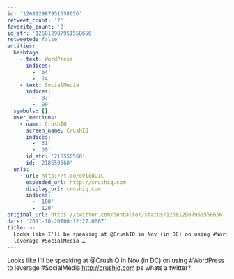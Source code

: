 ```yaml
---
id: '126812987951558656'
retweet_count: '2'
favorite_count: '0'
id_str: '126812987951558656'
retweeted: false
entities:
  hashtags:
    - text: WordPress
      indices:
        - '64'
        - '74'
    - text: SocialMedia
      indices:
        - '87'
        - '99'
  symbols: []
  user_mentions:
    - name: CrushIQ
      screen_name: CrushIQ
      indices:
        - '31'
        - '39'
      id_str: '218550568'
      id: '218550568'
  urls:
    - url: http://t.co/eViqdO1C
      expanded_url: http://crushiq.com
      display_url: crushiq.com
      indices:
        - '100'
        - '120'
original_url: https://twitter.com/benbalter/status/126812987951558656
date: '2011-10-20T00:12:27.000Z'
title: >-
  Looks like I'll be speaking at @CrushIQ in Nov (in DC) on using #WordPress to
  leverage #SocialMedia …
---
```


Looks like I'll be speaking at @CrushIQ in Nov (in DC) on using #WordPress to leverage #SocialMedia http://crushiq.com ps whats a twitter?